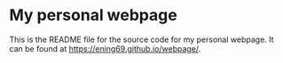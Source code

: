 # My personal webpage

This is the README file for the source code for my personal webpage. It can be found at <https://ening69.github.io/webpage/>. 

